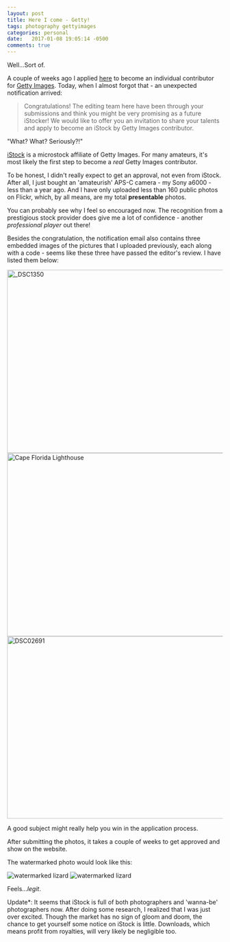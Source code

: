 ```yaml
---
layout: post
title: Here I come - Getty!
tags: photography gettyimages
categories: personal
date:   2017-01-08 19:05:14 -0500
comments: true
---
```


Well...Sort of.

A couple of weeks ago I applied [here](https://workwithus.gettyimages.com/en/submit-your-work) to 
become an individual contributor for [Getty Images](http://www.gettyimages.com/). Today, when I almost forgot that - an unexpected 
notification arrived:

> Congratulations! The editing team here have been through your submissions and think you might be very promising as a future iStocker! We would like to offer you an invitation to share your talents and apply to become an iStock by Getty Images contributor.
 
"What? What? Seriously?!"

[iStock](http://www.istockphoto.com/) is a microstock affiliate of Getty Images. For many amateurs, it's most likely
the first step to become a _real_ Getty Images contributor. 

To be honest, I didn't really expect to get an approval, not even from iStock. After all, I just 
bought an 'amateurish' APS-C camera - my Sony a6000 - less than a year ago. And I have 
only uploaded less than 160 public photos on Flickr, which, by all means, are my total __presentable__
photos.

You can probably see why I feel so encouraged now. The recognition from a prestigious stock provider 
does give me a lot of confidence - another _professional player_ out there!

Besides the congratulation, the notification email also contains three embedded images of the pictures
that I uploaded previously, each along with a code - seems like these three have 
passed the editor's review. I have listed them below:

<a data-flickr-embed="false"  href="https://www.flickr.com/photos/under_s/32012829315/in/dateposted-public/" title="_DSC1350"><img src="https://c4.staticflickr.com/6/5746/32012829315_ee3be64305_z.jpg" width="640" height="427" alt="_DSC1350"></a>
<br />
<a data-flickr-embed="false"  href="https://www.flickr.com/photos/under_s/31103626914/in/dateposted-public/" title="Cape Florida Lighthouse"><img src="https://c3.staticflickr.com/1/339/31103626914_c563e4a2e6_z.jpg" width="640" height="427" alt="Cape Florida Lighthouse"></a>
<br />
<a data-flickr-embed="false"  href="https://www.flickr.com/photos/under_s/18270129474/in/dateposted-public/" title="DSC02691"><img src="https://c3.staticflickr.com/1/374/18270129474_988ab6acde_z.jpg" width="640" height="425" alt="DSC02691"></a>
<script async src="//embedr.flickr.com/assets/client-code.js" charset="utf-8"></script>

A good subject might really help you win in the application process.

After submitting the photos, it takes a couple of weeks to get approved and show on the website.

The watermarked photo would look like this:

<img alt="watermarked lizard" src="{{ site.baseurl }}/public/images/watermark-lizard.jpg" />

<img alt="watermarked lizard" src="{{ site.baseurl }}/public/images/watermark-2.jpg" />

Feels..._legit_.

Update*: It seems that iStock is full of both photographers and 'wanna-be' photographers now. After
doing some research, I realized that I was just over excited. Though the market has no sign of gloom and doom, 
the chance to get yourself some notice on iStock is little. Downloads, which means profit from royalties, will very likely   be negligible too.
  
  
  
  